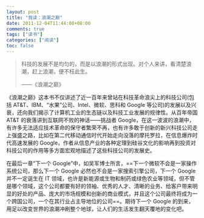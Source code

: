 ```yaml
---
layout: post
title: "我读：浪潮之巅"
date: 2011-12-04T11:44:08+08:00
comments: true
tags: ["读书"]
categories: ["阅读"]
toc: false
---
```


> 科技的发展不是均匀的，而是以浪潮的形式出现。对个人来讲，看清楚浪潮，赶上浪潮，便不枉此生。
>
> ——《浪潮之巅》

《浪潮之巅》这本书不仅讲述了近一百年来曾站在科技革命浪尖上的科技公司(包括 AT&T、IBM、“水果”公司、Intel、微软、思科和 Google 等公司)的发展以及兴衰，还向我们揭示了计算机工业的生态链以及科技工业发展的规律性。从百年帝国 AT&T 的衰落讲到互联网不败的神话——挑战者 Google，在这一波波的浪潮中，有许多无法适应技术革命的保守者繁荣不再，也有许多敢于创新的新兴科技公司走上强盛之路，比如在第二代移动通信时代开始走向没落的摩托罗拉，在信息爆炸时代高速发展的 Google，作者从信息产业的各种定理到硅谷文化的影响再到投资对科技公司的作用等多方面宏观地描述了这些科技公司的发展史。

在最后一章“下一个 Google”中，如吴军博士所言，==下一个微软不会是一家操作系统公司，那么下一个 Google 必然也不会是一家搜索引擎公司，下一个 Google 并不一定诞生在 IT 领域，也许是新能源或生物和制药或绿色农业等领域，但不管是哪个领域，这个公司都要有好的领袖、优秀的人才、清晰的业务、给客户带来明显的好处的产品、庞大的市场规模和创新的商业模式，并且这个公司最终将成为一个跨国公司，一个在其行业占主导地位的公司==。期待下一个 Google 的到来，用足以改变世界的浪潮冲刷整个地球，让人们的生活发生翻天覆地的变化吧。
